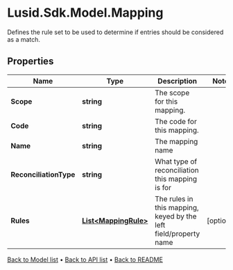 # Lusid.Sdk.Model.Mapping
Defines the rule set to be used to determine if entries should be considered as a match.

## Properties

Name | Type | Description | Notes
------------ | ------------- | ------------- | -------------
**Scope** | **string** | The scope for this mapping. | 
**Code** | **string** | The code for this mapping. | 
**Name** | **string** | The mapping name | 
**ReconciliationType** | **string** | What type of reconciliation this mapping is for | 
**Rules** | [**List&lt;MappingRule&gt;**](MappingRule.md) | The rules in this mapping, keyed by the left field/property name | [optional] 

[Back to Model list](../README.md#documentation-for-models) &#8226; [Back to API list](../README.md#documentation-for-api-endpoints) &#8226; [Back to README](../README.md)

